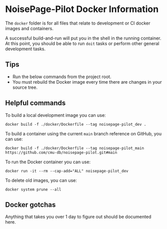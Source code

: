 # NoisePage-Pilot Docker Information

The `docker` folder is for all files that relate to development or CI docker images and containers.

A successful build-and-run will put you in the shell in the running container.  At this point, you should be able to run `doit` tasks or perform other general development tasks.

## Tips

- Run the below commands from the project root.
- You must rebuild the Docker image every time there are changes in your source tree.

## Helpful commands

To build a local development image you can use:

```docker build -f ./docker/Dockerfile --tag noisepage-pilot_dev .```

To build a container using the current `main` branch reference on GitHub, you can use:

```docker build -f ./docker/Dockerfile --tag noisepage-pilot_main https://github.com/cmu-db/noisepage-pilot.git#main```

To run the Docker container you can use:

```docker run -it --rm --cap-add="ALL" noisepage-pilot_dev```

To delete old images, you can use:

```docker system prune --all```

## Docker gotchas

Anything that takes you over 1 day to figure out should be documented here.
